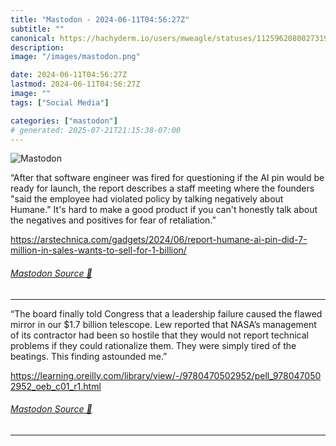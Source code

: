 ```yaml
---
title: "Mastodon - 2024-06-11T04:56:27Z"
subtitle: ""
canonical: https://hachyderm.io/users/mweagle/statuses/112596208002731965
description:
image: "/images/mastodon.png"

date: 2024-06-11T04:56:27Z
lastmod: 2024-06-11T04:56:27Z
image: ""
tags: ["Social Media"]

categories: ["mastodon"]
# generated: 2025-07-21T21:15:38-07:00
---
```

![Mastodon](/images/mastodon.png)

<p>“After that software engineer was fired for questioning if the AI pin would be ready for launch, the report describes a staff meeting where the founders &quot;said the employee had violated policy by talking negatively about Humane.&quot; It&#39;s hard to make a good product if you can&#39;t honestly talk about the negatives and positives for fear of retaliation.”</p><p><a href="https://arstechnica.com/gadgets/2024/06/report-humane-ai-pin-did-7-million-in-sales-wants-to-sell-for-1-billion/" target="_blank" rel="nofollow noopener noreferrer" translate="no"><span class="invisible">https://</span><span class="ellipsis">arstechnica.com/gadgets/2024/0</span><span class="invisible">6/report-humane-ai-pin-did-7-million-in-sales-wants-to-sell-for-1-billion/</span></a></p>


###### [Mastodon Source 🐘](https://hachyderm.io/@mweagle/112596208002731965)

___

<p>“The board finally told Congress that a leadership failure caused the flawed mirror in our $1.7 billion telescope. Lew reported that NASA’s management of its contractor had been so hostile that they would not report technical problems if they could rationalize them. They were simply tired of the beatings. This finding astounded me.”</p><p><a href="https://learning.oreilly.com/library/view/-/9780470502952/pell_9780470502952_oeb_c01_r1.html" target="_blank" rel="nofollow noopener noreferrer" translate="no"><span class="invisible">https://</span><span class="ellipsis">learning.oreilly.com/library/v</span><span class="invisible">iew/-/9780470502952/pell_9780470502952_oeb_c01_r1.html</span></a></p>


###### [Mastodon Source 🐘](https://hachyderm.io/@mweagle/112596240214291128)

___
